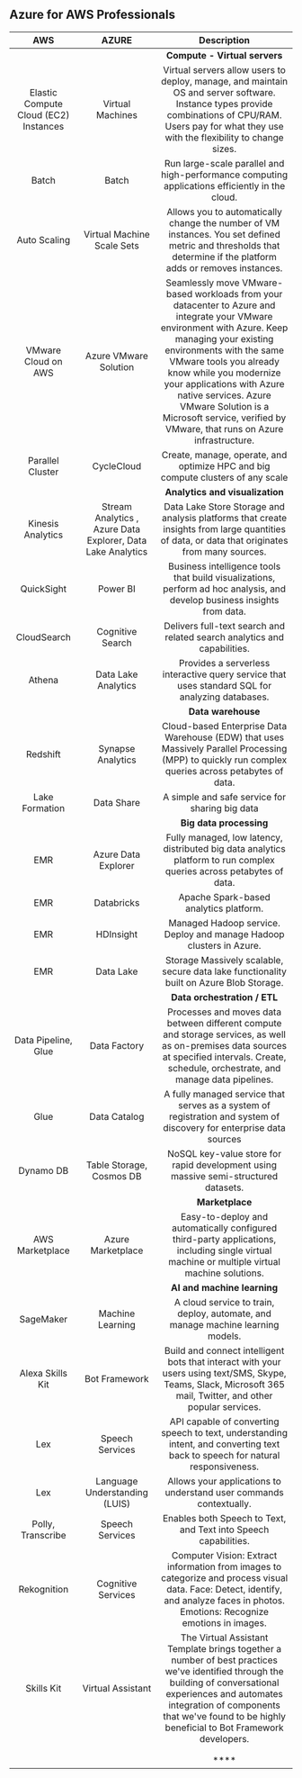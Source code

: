 ## Azure for AWS Professionals

|  AWS 	| AZURE	| Description |   	
|:-:  |:-:  |:-:  |
|||**Compute - Virtual servers**|
|Elastic Compute Cloud (EC2) Instances|	Virtual Machines	|Virtual servers allow users to deploy, manage, and maintain OS and server software. Instance types provide combinations of CPU/RAM. Users pay for what they use with the flexibility to change sizes.|
|Batch	|Batch|	Run large-scale parallel and high-performance computing applications efficiently in the cloud.|
|Auto Scaling	|Virtual Machine Scale Sets	|Allows you to automatically change the number of VM instances. You set defined metric and thresholds that determine if the platform adds or removes instances.|
|VMware Cloud on AWS	|Azure VMware Solution	|Seamlessly move VMware-based workloads from your datacenter to Azure and integrate your VMware environment with Azure. Keep managing your existing environments with the same VMware tools you already know while you modernize your applications with Azure native services. Azure VMware Solution is a Microsoft service, verified by VMware, that runs on Azure infrastructure.|
|Parallel Cluster|	CycleCloud	|Create, manage, operate, and optimize HPC and big compute clusters of any scale|
|||**Analytics and visualization**|
|Kinesis Analytics	| Stream Analytics , Azure Data Explorer, Data Lake Analytics| Data Lake Store	Storage and analysis platforms that create insights from large quantities of data, or data that originates from many sources.|
|QuickSight|Power BI |Business intelligence tools that build visualizations, perform ad hoc analysis, and develop business insights from data.|
|CloudSearch	|Cognitive Search	|Delivers full-text search and related search analytics and capabilities.|
|Athena	|Data Lake Analytics|	Provides a serverless interactive query service that uses standard SQL for analyzing databases.|
|||**Data warehouse**|
|Redshift	|Synapse Analytics	|Cloud-based Enterprise Data Warehouse (EDW) that uses Massively Parallel Processing (MPP) to quickly run complex queries across petabytes of data.|
|Lake Formation	|Data Share|	A simple and safe service for sharing big data|
|||**Big data processing**|
|EMR	|Azure Data Explorer	|Fully managed, low latency, distributed big data analytics platform to run complex queries across petabytes of data.|
|EMR|	Databricks|	Apache Spark-based analytics platform.|
|EMR|	HDInsight	|Managed Hadoop service. Deploy and manage Hadoop clusters in Azure.|
|EMR|	Data Lake |Storage	Massively scalable, secure data lake functionality built on Azure Blob Storage.|
|||**Data orchestration / ETL**|
|Data Pipeline, Glue|	Data Factory	|Processes and moves data between different compute and storage services, as well as on-premises data sources at specified intervals. Create, schedule, orchestrate, and manage data pipelines.|
|Glue	|Data Catalog	|A fully managed service that serves as a system of registration and system of discovery for enterprise data sources|
|Dynamo DB| Table Storage, Cosmos DB |	NoSQL key-value store for rapid development using massive semi-structured datasets.|
|||**Marketplace**|
|AWS Marketplace |	Azure Marketplace |	Easy-to-deploy and automatically configured third-party applications, including single virtual machine or multiple virtual machine solutions.|
|||**AI and machine learning**|
| SageMaker | Machine Learning | A cloud service to train, deploy, automate, and manage machine learning models.|
| Alexa Skills Kit |	Bot Framework	| Build and connect intelligent bots that interact with your users using text/SMS, Skype, Teams, Slack, Microsoft 365 mail, Twitter, and other popular services. |
| Lex |	Speech Services	| API capable of converting speech to text, understanding intent, and converting text back to speech for natural responsiveness. |
| Lex	| Language Understanding (LUIS) |	Allows your applications to understand user commands contextually. |
|Polly, Transcribe |	Speech Services |	Enables both Speech to Text, and Text into Speech capabilities. |
|Rekognition	|Cognitive Services	| Computer Vision: Extract information from images to categorize and process visual data. Face: Detect, identify, and analyze faces in photos. Emotions: Recognize emotions in images. |
|Skills Kit|	Virtual Assistant	|The Virtual Assistant Template brings together a number of best practices we've identified through the building of conversational experiences and automates integration of components that we've found to be highly beneficial to Bot Framework developers.|
||||
||||
|||****|
